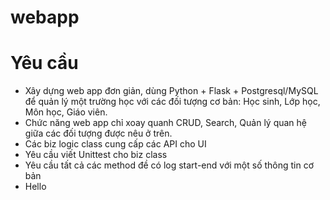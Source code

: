 # webapp
# Yêu cầu
- Xây dựng web app đơn giản, dùng Python + Flask + Postgresql/MySQL để quản lý một trường học với các đối tượng cơ bản: Học sinh, Lớp học, Môn học, Giáo viên.
- Chức năng web app chỉ xoay quanh CRUD, Search, Quản lý quan hệ giữa các đối tượng được nêu ở trên.
- Các biz logic class cung cấp các API cho UI
- Yêu cầu viết Unittest cho biz class
- Yêu cầu tất cả các method đề có log start-end với một số thông tin cơ bản
 - Hello